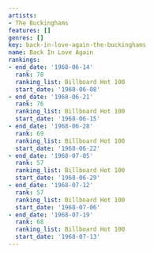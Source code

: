 ```yaml
---
artists:
- The Buckinghams
features: []
genres: []
key: back-in-love-again-the-buckinghams
name: Back In Love Again
rankings:
- end_date: '1968-06-14'
  rank: 78
  ranking_list: Billboard Hot 100
  start_date: '1968-06-08'
- end_date: '1968-06-21'
  rank: 76
  ranking_list: Billboard Hot 100
  start_date: '1968-06-15'
- end_date: '1968-06-28'
  rank: 69
  ranking_list: Billboard Hot 100
  start_date: '1968-06-22'
- end_date: '1968-07-05'
  rank: 57
  ranking_list: Billboard Hot 100
  start_date: '1968-06-29'
- end_date: '1968-07-12'
  rank: 57
  ranking_list: Billboard Hot 100
  start_date: '1968-07-06'
- end_date: '1968-07-19'
  rank: 68
  ranking_list: Billboard Hot 100
  start_date: '1968-07-13'
---
```


